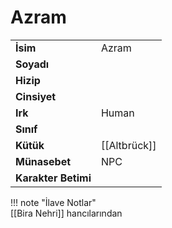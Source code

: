 # Azram   
|  |  |  
|---|---|  
| **İsim** | Azram |  
| **Soyadı** |  |  
| **Hizip** |  |  
| **Cinsiyet** |  |  
| **Irk** | Human |  
| **Sınıf** |  |  
| **Kütük** | [[Altbrück]] |  
| **Münasebet** | NPC |  
| **Karakter Betimi** |  |  
  
  
!!! note "İlave Notlar"  
	[[Bira Nehri]] hancılarından  
